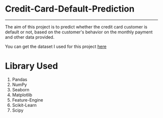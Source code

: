 # Credit-Card-Default-Prediction
---

The aim of this project is to predict whether the credit card customer is default or not, based on the customer's behavior on the monthly payment and other data provided.

You can get the dataset I used for this project [here](https://console.cloud.google.com/bigquery?p=bigquery-public-data&d=ml_datasets&t=credit_card_default&page=table&project=precise-rite-371502&ws=!1m5!1m4!4m3!1sbigquery-public-data!2sml_datasets!3scredit_card_default)

# Library Used
1. Pandas
2. NumPy
3. Seaborn
4. Matplotlib
5. Feature-Engine
6. Scikit-Learn
7. Scipy
